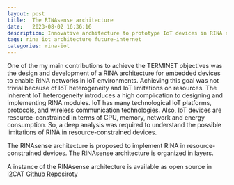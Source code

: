 ```yaml
---
layout: post
title:  The RINAsense architecture
date:   2023-08-02 16:36:16
description: Innovative architecture to prototype IoT devices in RINA networks
tags: rina iot architecture future-internet
categories: rina-iot
---
```



One of the my main contributions to achieve the TERMINET objectives was the design and development of a RINA architecture for embedded devices to enable RINA networks in IoT environments. Achieving this goal was not trivial because of IoT heterogeneity and IoT limitations on resources. The inherent IoT heterogeneity introduces a high complication to designing and implementing RINA modules. IoT has many technological IoT platforms, protocols, and wireless communication technologies. Also, IoT devices are resource-constrained in terms of CPU, memory, network and energy consumption. So, a deep analysis was required to understand the possible limitations of RINA in resource-constrained devices. 

The RINAsense architecture is proposed to implement RINA in resource-constrained devices. The RINAsense architecture is organized in layers.





A instance of the RINAsense architecture is available as open source in i2CAT [Github Reposiroty](https://github.com/Fundacio-i2CAT/rinasense)
